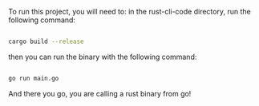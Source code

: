 To run this project, you will need to:
in the rust-cli-code directory, run the following command:

```bash

cargo build --release 

```

then you can run the binary with the following command:

```bash

go run main.go

```
And there you go, you are calling a rust binary from go!